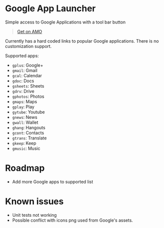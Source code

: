 # Google App Launcher

Simple access to Google Applications with a tool bar button

> [Get on AMO](https://addons.mozilla.org/en-US/firefox/addon/google-app-launcher/)

Currently has a hard coded links to popular Google applications. There is no customization support.

Supported apps:

* `gplus`: Google+
* `gmail`: Gmail
* `gcal`: Calendar
* `gdoc`: Docs
* `gsheets`: Sheets
* `gdrv`: Drive
* `gphotos`: Photos
* `gmaps`: Maps
* `gplay`: Play
* `gytube`: Youtube
* `gnews`: News
* `gwall`: Wallet
* `ghang`: Hangouts
* `gcont`: Contacts
* `gtrans`: Translate
* `gkeep`: Keep
* `gmusic`: Music

# Roadmap

* Add more Google apps to supported list

# Known issues

* Unit tests not working
* Possible conflict with icons png used from Google's assets.
